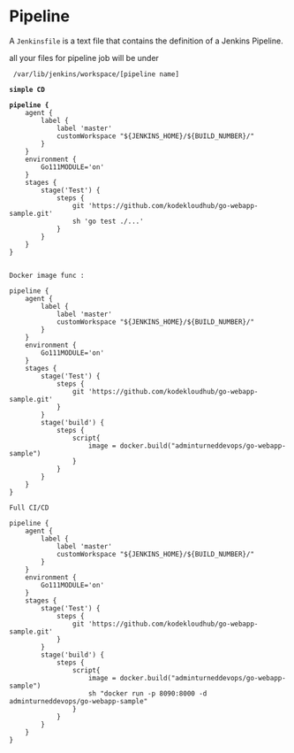 # Pipeline

A `Jenkinsfile` is a text file that contains the definition of a Jenkins Pipeline.

all your files for pipeline job will be under&#x20;

```
 /var/lib/jenkins/workspace/[pipeline name]
```

<pre><code><strong>simple CD
</strong><strong>
</strong><strong>pipeline {
</strong>    agent {
        label {
            label 'master'
            customWorkspace "${JENKINS_HOME}/${BUILD_NUMBER}/"
        }
    }
    environment {
        Go111MODULE='on'
    }
    stages {
        stage('Test') {
            steps {
                git 'https://github.com/kodekloudhub/go-webapp-sample.git'
                sh 'go test ./...'
            }
        }
    }
}

</code></pre>

```
Docker image func :

pipeline {
    agent {
        label {
            label 'master'
            customWorkspace "${JENKINS_HOME}/${BUILD_NUMBER}/"
        }
    }
    environment {
        Go111MODULE='on'
    }
    stages {
        stage('Test') {
            steps {
                git 'https://github.com/kodekloudhub/go-webapp-sample.git'
            }
        }
        stage('build') {
            steps {
                script{
                    image = docker.build("adminturneddevops/go-webapp-sample")
                }
            }
        }
    }
}
```

```
Full CI/CD

pipeline {
    agent {
        label {
            label 'master'
            customWorkspace "${JENKINS_HOME}/${BUILD_NUMBER}/"
        }
    }
    environment {
        Go111MODULE='on'
    }
    stages {
        stage('Test') {
            steps {
                git 'https://github.com/kodekloudhub/go-webapp-sample.git'
            }
        }
        stage('build') {
            steps {
                script{
                    image = docker.build("adminturneddevops/go-webapp-sample")
                    sh "docker run -p 8090:8000 -d adminturneddevops/go-webapp-sample"
                }
            }
        }
    }
}
```
